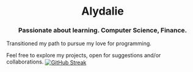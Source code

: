 <h1 align="center">Alydalie</h1>
<h3 align="center">Passionate about learning. Computer Science, Finance.</h3>
<h8 align="center">Transitioned my path to pursue my love for programming.</h8>

<h8 align="left"> Feel free to explore my projects, open for suggestions and/or collaborations.</h8>
<a href="" target="blank"><img align="center" src="https://streak-stats.demolab.com?user=Alydalie&theme=holi-theme&hide_border=true&mode=weekly&card_width=494&type=png&hide_current_streak=true" alt="GitHub Streak" /></a>
